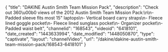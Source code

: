 {
    "title": "DAKINE Austin Smith Team Mission Pack",
    "description": "Check out 360\u00b0 views of the 2012 Austin Smith Team Mission Pack:\n\n- Padded sleeve fits most 15\" laptops\n- Vertical board carry straps\n- Fleece lined goggle pocket\n- Fleece lined sunglass pocket\n- Organizer pocket\n- Padded waist belt",
    "channelid": "168543",
    "videoid": "6418101",
    "date_created": "1443633994",
    "date_modified": "1448050870",
    "type": "captivate",
    "layout": "channelVideo",
    "url": "\/dakine\/dakine-austin-smith-team-mission-pack\/168543-6418101"
}
